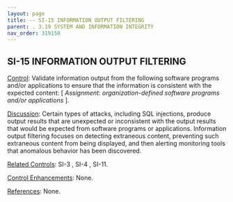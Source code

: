 ```yaml
---
layout: page
title: -- SI-15 INFORMATION OUTPUT FILTERING 
parent: . 3.19 SYSTEM AND INFORMATION INTEGRITY 
nav_order: 319150 
---
```


## SI-15 INFORMATION OUTPUT FILTERING

<ins>Control</ins>: Validate information output from the following software programs and/or applications to ensure that the information is consistent with the expected content: [ _Assignment: organization-defined software programs and/or applications_ ].

<ins>Discussion</ins>: Certain types of attacks, including SQL injections, produce output results that are unexpected or inconsistent with the output results that would be expected from software programs or applications. Information output filtering focuses on detecting extraneous content, preventing such extraneous content from being displayed, and then alerting monitoring tools that anomalous behavior has been discovered.

<ins>Related Controls</ins>: SI-3 , SI-4 , SI-11.

<ins>Control Enhancements</ins>: None.
    
<ins>References</ins>: None.
